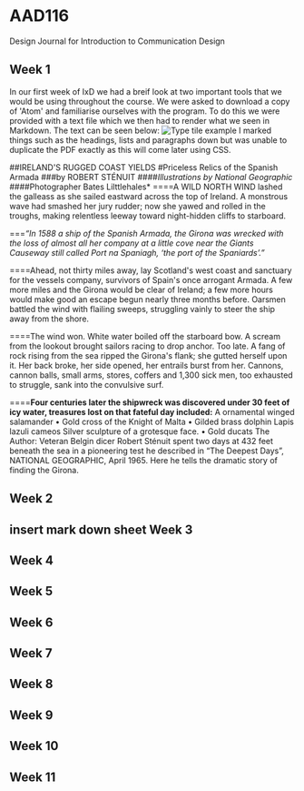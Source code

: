AAD116
======

Design Journal for Introduction to Communication Design 

Week 1 
-------
In our first week of IxD we had a breif look at two important tools that we would be using throughout the course. We were asked to download a copy of 'Atom' and familiarise ourselves with the program. To do this we were provided with a text file which we then had to render what we seen in Markdown. The text can be seen below: 
![Type tile example](https://cloud.githubusercontent.com/assets/8933902/4602906/227c1c98-5152-11e4-9b6b-79d856d490de.png)
I marked things such as the headings, lists and paragraphs down but was unable to duplicate the PDF exactly as this will come later using CSS.





##IRELAND'S RUGGED COAST YIELDS
#Priceless Relics of the Spanish Armada
###by ROBERT STÉNUIT
####*Illustrations by National Geographic* 
####Photographer Bates Lilttlehales*
====A WILD NORTH WIND lashed the galleass as she sailed eastward across the top of Ireland. A monstrous wave had smashed her jury rudder; now she yawed and rolled in the troughs, making relentless leeway
toward night-hidden cliffs to starboard.

===*“In 1588 a ship of the Spanish Armada, the Girona was wrecked with the loss of almost all her company at a little cove near the Giants Causeway still called Port na Spaniagh, ‘the port of the Spaniards’.”*

====Ahead, not thirty miles away, lay Scotland's west coast and sanctuary for the vessels company, survivors
of Spain's once arrogant Armada. A few more miles and the Girona would be clear of Ireland; a few more hours would make good an escape begun nearly three months before. Oarsmen battled the wind with flailing sweeps, struggling vainly to steer the ship away from the shore.

====The wind won. White water boiled off the starboard bow. A scream from the lookout brought sailors racing to drop anchor. Too late. A fang of rock rising from the sea ripped the Girona's flank; she gutted herself upon it. Her back broke, her side opened, her entrails burst from her. Cannons, cannon balls, small arms, stores, coffers and 1,300 sick men, too exhausted to struggle, sank into the convulsive surf.

====**Four centuries later the shipwreck was discovered under 30 feet of icy water, treasures lost on that fateful day included:**
A ornamental winged salamander • Gold cross of the Knight of Malta • Gilded brass dolphin
Lapis lazuli cameos
Silver sculpture of a grotesque face. • Gold ducats
The Author: Veteran Belgin dicer Robert Sténuit spent two days at 432 feet beneath the sea in a pioneering test he described in “The Deepest Days”, NATIONAL GEOGRAPHIC, April 1965. Here he tells the dramatic story of finding
the Girona.











Week 2
-------
insert mark down sheet
Week 3 
-------
Week 4 
-------
Week 5 
-------
Week 6 
-------
Week 7 
-------
Week 8 
-------
Week 9 
-------
Week 10 
-------
Week 11
-------
